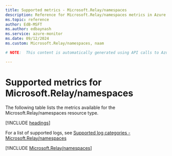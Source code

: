 ```yaml
---
title: Supported metrics - Microsoft.Relay/namespaces
description: Reference for Microsoft.Relay/namespaces metrics in Azure Monitor.
ms.topic: reference
author: EdB-MSFT
ms.author: edbaynash
ms.service: azure-monitor
ms.date: 09/12/2024
ms.custom: Microsoft.Relay/namespaces, naam

# NOTE:  This content is automatically generated using API calls to Azure. Any edits made on these files will be overwritten in the next run of the script. 

---
```


  
# Supported metrics for Microsoft.Relay/namespaces
  
The following table lists the metrics available for the Microsoft.Relay/namespaces resource type.  
  
  
[!INCLUDE [headings](~/reusable-content/ce-skilling/azure/includes/azure-monitor/reference/metrics/metrics-headings.md)]  
  
  
  
For a list of supported logs, see [Supported log categories - Microsoft.Relay/namespaces](../supported-logs/microsoft-relay-namespaces-logs.md)  
  
 

[!INCLUDE [Microsoft.Relay/namespaces](~/reusable-content/ce-skilling/azure/includes/azure-monitor/reference/metrics/microsoft-relay-namespaces-metrics-include.md)]  

